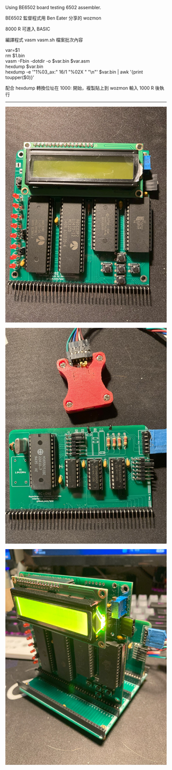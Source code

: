 Using BE6502 board testing 6502 assembler.

BE6502 監督程式用 Ben Eater 分享的 wozmon 

8000 R 可進入 BASIC 


編譯程式 vasm
vasm.sh 檔案批次內容

  var=$1<br/>
  rm $1.bin<br/>
  vasm -Fbin -dotdir -o $var.bin $var.asm<br/>
  hexdump $var.bin<br/>
  hexdump -e '"1%03_ax:" 16/1 "%02X " "\n"' $var.bin | awk '{print toupper($0)}'<br/>

配合 hexdump 轉換位址在 1000: 開始，複製貼上到 wozmon 輸入 1000 R 後執行

<hr>


![alt text][def1]

[def1]: images/IMG_4448.jpg

![alt text][def2]

[def2]: images/IMG_4449.jpg

![alt text][def3]

[def3]: images/IMG_4450.jpg


